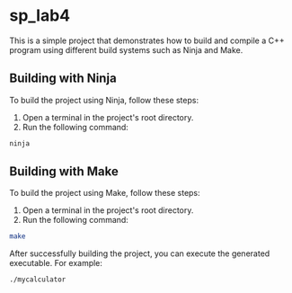 # sp_lab4

This is a simple project that demonstrates how to build and compile a C++ program using different build systems such as Ninja and Make.

## Building with Ninja

To build the project using Ninja, follow these steps:

1. Open a terminal in the project's root directory.
2. Run the following command:

```bash
ninja
```
## Building with Make

To build the project using Make, follow these steps:

1. Open a terminal in the project's root directory.
2. Run the following command:

```bash
make
```

After successfully building the project, you can execute the generated executable. For example:

```bash
./mycalculator
